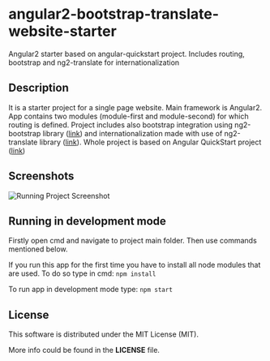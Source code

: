 # angular2-bootstrap-translate-website-starter
Angular2 starter based on angular-quickstart project. Includes routing, bootstrap and ng2-translate for internationalization

## Description

It is a starter project for a single page website. Main framework is Angular2. App contains two modules (module-first and module-second) for which routing is defined. Project includes also bootstrap integration using ng2-bootstrap library ([link](https://github.com/valor-software/ng2-bootstrap)) and internationalization made with use of ng2-translate library ([link](https://github.com/ngx-translate/core)). Whole project is based on Angular QuickStart project ([link](https://github.com/angular/quickstart))

## Screenshots

![Running Project Screenshot](https://raw.githubusercontent.com/lukedd3/angular2-bootstrap-translate-website-starter/master/README%20assets/screenshot.png)

## Running in development mode

Firstly open cmd and navigate to project main folder. Then use commands mentioned below.

If you run this app for the first time you have to install all node modules that are used. To do so type in cmd:
`npm install`

To run app in development mode type:
`npm start`

## License

This software is distributed under the MIT License (MIT).

More info could be found in the **LICENSE** file.

